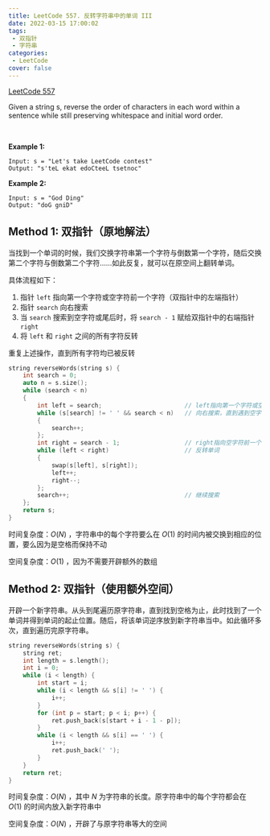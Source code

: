 ```yaml
---
title: LeetCode 557. 反转字符串中的单词 III
date: 2022-03-15 17:00:02
tags:
 - 双指针
 - 字符串
categories:
 - LeetCode
cover: false
---
```


[LeetCode 557](https://leetcode-cn.com/problems/reverse-words-in-a-string-iii/)

Given a string s, reverse the order of characters in each word within a sentence while still preserving whitespace and initial word order.

 

**Example 1:**

    Input: s = "Let's take LeetCode contest"
    Output: "s'teL ekat edoCteeL tsetnoc"


**Example 2:**

    Input: s = "God Ding"
    Output: "doG gniD"



## Method 1: 双指针（原地解法）
当找到一个单词的时候，我们交换字符串第一个字符与倒数第一个字符，随后交换第二个字符与倒数第二个字符……如此反复，就可以在原空间上翻转单词。

具体流程如下：
1. 指针 `left` 指向第一个字符或空字符前一个字符（双指针中的左端指针）
2. 指针 `search` 向右搜索
3. 当 `search` 搜索到空字符或尾后时，将 `search - 1` 赋给双指针中的右端指针 `right` 
4. 将 `left` 和 `right` 之间的所有字符反转

重复上述操作，直到所有字符均已被反转

```cpp
string reverseWords(string s) {
    int search = 0;
    auto n = s.size();
    while (search < n)
    {
        int left = search;                       // left指向第一个字符或空字符后一个字符
        while (s[search] != ' ' && search < n)   // 向右搜索，直到遇到空字符或者最后一个字符
        {
            search++;
        };
        int right = search - 1;                  // right指向空字符前一个位置，即，单词最后一个字符所在位置
        while (left < right)                     // 反转单词
        {
            swap(s[left], s[right]);
            left++;
            right--;
        };
        search++;                                // 继续搜索
    };
    return s;
}
```

时间复杂度：$O(N)$ ，字符串中的每个字符要么在 $O(1)$ 的时间内被交换到相应的位置，要么因为是空格而保持不动

空间复杂度：$O(1)$ ，因为不需要开辟额外的数组


## Method 2: 双指针（使用额外空间）
开辟一个新字符串。从头到尾遍历原字符串，直到找到空格为止，此时找到了一个单词并得到单词的起止位置。随后，将该单词逆序放到新字符串当中。如此循环多次，直到遍历完原字符串。
```cpp
string reverseWords(string s) {
    string ret;
    int length = s.length();
    int i = 0;
    while (i < length) {
        int start = i;
        while (i < length && s[i] != ' ') {
            i++;
        }
        for (int p = start; p < i; p++) {
            ret.push_back(s[start + i - 1 - p]);
        }
        while (i < length && s[i] == ' ') {
            i++;
            ret.push_back(' ');
        }
    }
    return ret;
}
```

时间复杂度：$O(N)$ ，其中 $N$ 为字符串的长度。原字符串中的每个字符都会在 $O(1)$ 的时间内放入新字符串中

空间复杂度：$O(N)$ ，开辟了与原字符串等大的空间